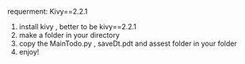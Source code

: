 requerment:  Kivy==2.2.1

1. install kivy , better to be kivy==2.2.1
2. make a folder in your directory
3. copy the MainTodo.py , saveDt.pdt and assest folder in your folder
4. enjoy!
